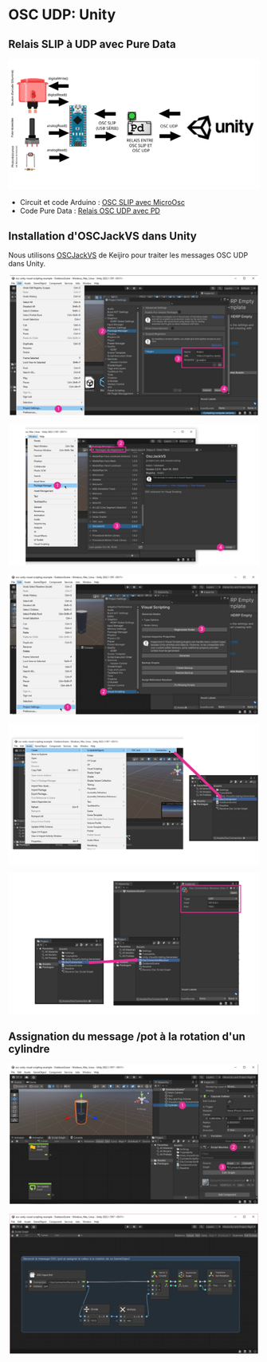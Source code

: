 # OSC UDP: Unity

## Relais SLIP à UDP avec Pure Data

![Shéma illustrant le relais SLIP à UDP avec Pure Data](osc_slip_pd_udp_unity.svg)

* Circuit et code Arduino : [OSC SLIP avec MicroOsc](./osc_slip/osc_slip.md)
* Code Pure Data : [Relais OSC UDP avec PD](./pd/relais_osc_slip_udp.md)

## Installation d'OSCJackVS dans Unity

Nous utilisons [OSCJackVS](https://github.com/keijiro/OscJackVS) de Keijiro pour traiter les messages OSC UDP dans Unity. 

![Ajoutez le régistre de paquets de Keijiro](./Diapositive1.SVG)

![Installez OSCJackVS](./Diapositive2.SVG)

![Au besoin regénérez les Visual Scripting Nodes pour intégrer le code d'OSCJackVS](./Diapositive7.SVG)

![Créez une connexion](./Diapositive3.SVG)

![Renommez et configurez la connexion](./Diapositive4.SVG)

## Assignation du message /pot à la rotation d'un cylindre

![Créez un cylindre et un nouveau Script Graph](./Diapositive5.SVG)

![Ajoutez le code pour recevoir le message /pot et l'assigner à la rotation du cylindre](./Diapositive6.SVG)